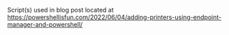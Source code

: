 Script(s) used in blog post located at https://powershellisfun.com/2022/06/04/adding-printers-using-endpoint-manager-and-powershell/
